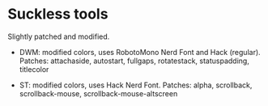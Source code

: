 # Suckless tools

Slightly patched and modified.

* DWM: modified colors, uses RobotoMono Nerd Font and Hack (regular).
	Patches: attachaside, autostart, fullgaps, rotatestack, statuspadding, titlecolor

* ST: modified colors, uses Hack Nerd Font.
	Patches: alpha, scrollback, scrollback-mouse, scrollback-mouse-altscreen
